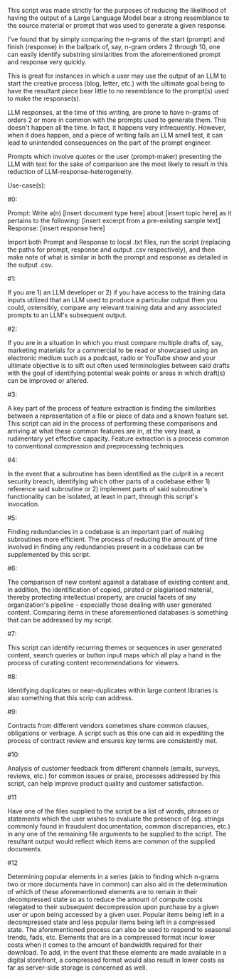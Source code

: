 This script was made strictly for the purposes of reducing the likelihood of having the output of a Large Language Model bear a strong resemblance to the source material or prompt that was used to generate a given response.

I've found that by simply comparing the n-grams of the start (prompt) and finish (response) in the ballpark of, say, n-gram orders 2 through 10, one can easily identify substring similarities from the aforementioned prompt and response very quickly.

This is great for instances in which a user may use the output of an LLM to start the creative process (blog, letter, etc.) with the ultimate goal being to have the resultant piece bear little to no resemblance to the prompt(s) used to make the response(s).

LLM responses, at the time of this writing, are prone to have n-grams of orders 2 or more in common with the prompts used to generate them. This doesn't happen all the time. In fact, it happens very infrequently. However, when it does happen, and a piece of writing fails an LLM smell test, it can lead to unintended consequences on the part of the prompt engineer.

Prompts which involve quotes or the user (prompt-maker) presenting the LLM with text for the sake of comparison are the most likely to result in this reduction of LLM-response-heterogeneity.

Use-case(s):

#0:

Prompt: Write a(n) [insert document type here] about [insert topic here] as it pertains to the following: [insert excerpt from a pre-existing sample text]
Response: [insert response here]

Import both Prompt and Response to local .txt files, run the script (replacing the paths for prompt, response and output .csv respectively), and then make note of what is similar in both the prompt and response as detailed in the output .csv.

#1:

If you are 1) an LLM developer or 2) if you have access to the training data inputs utilized that an LLM used to produce a particular output then you could, ostensibly, compare any relevant training data and any associated prompts to an LLM's subsequent output.

#2:

If you are in a situation in which you must compare multiple drafts of, say, marketing materials for a commercial to be read or showcased using an electronic medium such as a podcast, radio or YouTube show and your ultimate objective is to sift out often used terminologies between said drafts with the goal of identifying potential weak points or areas in which draft(s) can be improved or altered.

#3:

A key part of the process of feature extraction is finding the similarities between a representation of a file or piece of data and a known feature set. This script can aid in the process of performing these comparisons and arriving at what these common features are in, at the very least, a rudimentary yet effective capacity. Feature extraction is a process common to conventional compression and preprocessing techniques.

#4:

In the event that a subroutine has been identified as the culprit in a recent security breach, identifying which other parts of a codebase either 1) reference said subroutine or 2) implement parts of said subroutine's functionality can be isolated, at least in part, through this script's invocation. 

#5:

Finding redundancies in a codebase is an important part of making subroutines more efficient. The process of reducing the amount of time involved in finding any redundancies present in a codebase can be supplemented by this script.

#6:

The comparison of new content against a database of existing content and, in addition, the identification of copied, pirated or plagiarised material, thereby protecting intellectual property, are crucial facets of any organization's pipeline - especially those dealing with user generated content. Comparing items in these aforementioned databases is something that can be addressed by my script.

#7:

This script can identify recurring themes or sequences in user generated content, search queries or button input maps which all play a hand in the process of curating content recommendations for viewers.

#8:

Identifying duplicates or near-duplicates within large content libraries is also something that this scrip can address.

#9:

Contracts from different vendors sometimes share common clauses, obligations or verbiage. A script such as this one can aid in expediting the process of contract review and ensures key terms are consistently met.

#10:

Analysis of customer feedback from different channels (emails, surveys, reviews, etc.) for common issues or praise, processes addressed by this script, can help improve product quality and customer satisfaction.

#11

Have one of the files supplied to the script be a list of words, phrases or statements which the user wishes to evaluate the presence of (eg. strings commonly found in fraudulent documentation, common discrepancies, etc.) in any one of the remaining file arguments to be supplied to the script. The resultant output would reflect which items are common of the supplied documents.

#12

Determining popular elements in a series (akin to finding which n-grams two or more documents have in common) can also aid in the determination of which of these aforementioned elements are to remain in their decompressed state so as to reduce the amount of compute costs relegated to their subsequent decompression upon purchase by a given user or upon being accessed by a given user. Popular items being left in a decompressed state and less popular items being left in a compressed state. The aforementioned process can also be used to respond to seasonal trends, fads, etc. Elements that are in a compressed format incur lower costs when it comes to the amount of bandwidth required for their download. To add, in the event that these elements are made available in a digital storefront, a compressed format would also result in lower costs as far as server-side storage is concerned as well. 
